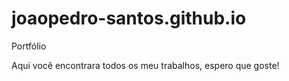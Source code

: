 # joaopedro-santos.github.io

Portfólio 

Aqui você encontrara todos os meu trabalhos, espero que goste!
